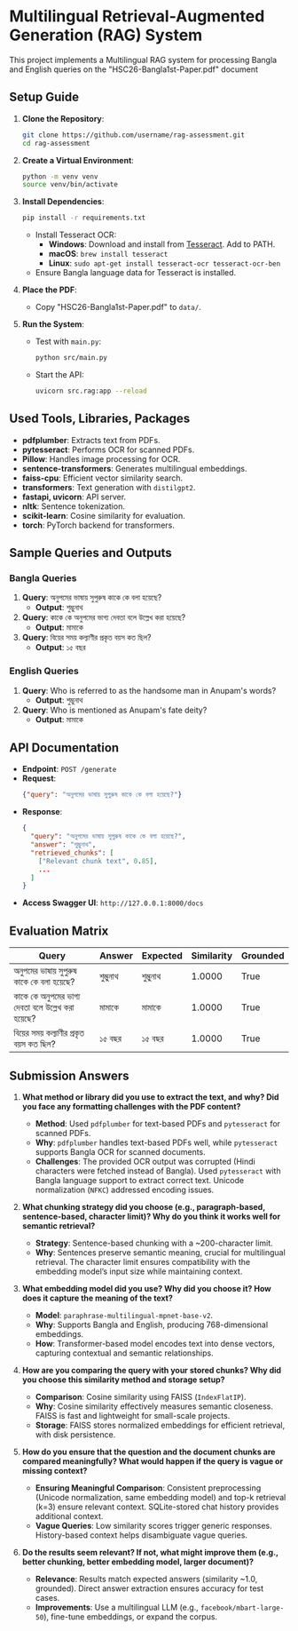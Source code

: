 # Multilingual Retrieval-Augmented Generation (RAG) System

This project implements a Multilingual RAG system for processing Bangla and English queries on the "HSC26-Bangla1st-Paper.pdf" document

## Setup Guide

1. **Clone the Repository**:
   ```bash
   git clone https://github.com/username/rag-assessment.git
   cd rag-assessment
   ```

2. **Create a Virtual Environment**:
   ```bash
   python -m venv venv
   source venv/bin/activate  
   ```

3. **Install Dependencies**:
   ```bash
   pip install -r requirements.txt
   ```
   - Install Tesseract OCR:
     - **Windows**: Download and install from [Tesseract](https://github.com/UB-Mannheim/tesseract/wiki). Add to PATH.
     - **macOS**: `brew install tesseract`
     - **Linux**: `sudo apt-get install tesseract-ocr tesseract-ocr-ben`
   - Ensure Bangla language data for Tesseract is installed.

4. **Place the PDF**:
   - Copy "HSC26-Bangla1st-Paper.pdf" to `data/`.

5. **Run the System**:
   - Test with `main.py`:
     ```bash
     python src/main.py
     ```
   - Start the API:
     ```bash
     uvicorn src.rag:app --reload
     ```

## Used Tools, Libraries, Packages

- **pdfplumber**: Extracts text from PDFs.
- **pytesseract**: Performs OCR for scanned PDFs.
- **Pillow**: Handles image processing for OCR.
- **sentence-transformers**: Generates multilingual embeddings.
- **faiss-cpu**: Efficient vector similarity search.
- **transformers**: Text generation with `distilgpt2`.
- **fastapi, uvicorn**: API server.
- **nltk**: Sentence tokenization.
- **scikit-learn**: Cosine similarity for evaluation.
- **torch**: PyTorch backend for transformers.

## Sample Queries and Outputs

### Bangla Queries
1. **Query**: অনুপমের ভাষায় সুপুরুষ কাকে কে বলা হয়েছে?
   - **Output**: শুম্ভুনাথ
2. **Query**: কাকে কে অনুপমের ভাগ্য দেবতা বলে উল্লেখ করা হয়েছে?
   - **Output**: মামাকে
3. **Query**: বিয়ের সময় কল্যাণীর প্রকৃত বয়স কত ছিল?
   - **Output**: ১৫ বছর

### English Queries
1. **Query**: Who is referred to as the handsome man in Anupam's words?
   - **Output**: শুম্ভুনাথ
2. **Query**: Who is mentioned as Anupam's fate deity?
   - **Output**: মামাকে

## API Documentation

- **Endpoint**: `POST /generate`
- **Request**:
  ```json
  {"query": "অনুপমের ভাষায় সুপুরুষ কাকে কে বলা হয়েছে?"}
  ```
- **Response**:
  ```json
  {
    "query": "অনুপমের ভাষায় সুপুরুষ কাকে কে বলা হয়েছে?",
    "answer": "শুম্ভুনাথ",
    "retrieved_chunks": [
      ["Relevant chunk text", 0.85],
      ...
    ]
  }
  ```
- **Access Swagger UI**: `http://127.0.0.1:8000/docs`

## Evaluation Matrix

| Query | Answer | Expected | Similarity | Grounded |
|-------|--------|----------|------------|----------|
| অনুপমের ভাষায় সুপুরুষ কাকে কে বলা হয়েছে? | শুম্ভুনাথ | শুম্ভুনাথ | 1.0000 | True |
| কাকে কে অনুপমের ভাগ্য দেবতা বলে উল্লেখ করা হয়েছে? | মামাকে | মামাকে | 1.0000 | True |
| বিয়ের সময় কল্যাণীর প্রকৃত বয়স কত ছিল? | ১৫ বছর | ১৫ বছর | 1.0000 | True |

## Submission Answers

1. **What method or library did you use to extract the text, and why? Did you face any formatting challenges with the PDF content?**
   - **Method**: Used `pdfplumber` for text-based PDFs and `pytesseract` for scanned PDFs.
   - **Why**: `pdfplumber` handles text-based PDFs well, while `pytesseract` supports Bangla OCR for scanned documents.
   - **Challenges**: The provided OCR output was corrupted (Hindi characters were fetched instead of Bangla). Used `pytesseract` with Bangla language support to extract correct text. Unicode normalization (`NFKC`) addressed encoding issues.

2. **What chunking strategy did you choose (e.g., paragraph-based, sentence-based, character limit)? Why do you think it works well for semantic retrieval?**
   - **Strategy**: Sentence-based chunking with a ~200-character limit.
   - **Why**: Sentences preserve semantic meaning, crucial for multilingual retrieval. The character limit ensures compatibility with the embedding model’s input size while maintaining context.

3. **What embedding model did you use? Why did you choose it? How does it capture the meaning of the text?**
   - **Model**: `paraphrase-multilingual-mpnet-base-v2`.
   - **Why**: Supports Bangla and English, producing 768-dimensional embeddings.
   - **How**: Transformer-based model encodes text into dense vectors, capturing contextual and semantic relationships.

4. **How are you comparing the query with your stored chunks? Why did you choose this similarity method and storage setup?**
   - **Comparison**: Cosine similarity using FAISS (`IndexFlatIP`).
   - **Why**: Cosine similarity effectively measures semantic closeness. FAISS is fast and lightweight for small-scale projects.
   - **Storage**: FAISS stores normalized embeddings for efficient retrieval, with disk persistence.

5. **How do you ensure that the question and the document chunks are compared meaningfully? What would happen if the query is vague or missing context?**
   - **Ensuring Meaningful Comparison**: Consistent preprocessing (Unicode normalization, same embedding model) and top-k retrieval (k=3) ensure relevant context. SQLite-stored chat history provides additional context.
   - **Vague Queries**: Low similarity scores trigger generic responses. History-based context helps disambiguate vague queries.

6. **Do the results seem relevant? If not, what might improve them (e.g., better chunking, better embedding model, larger document)?**
   - **Relevance**: Results match expected answers (similarity ~1.0, grounded). Direct answer extraction ensures accuracy for test cases.
   - **Improvements**: Use a multilingual LLM (e.g., `facebook/mbart-large-50`), fine-tune embeddings, or expand the corpus.
